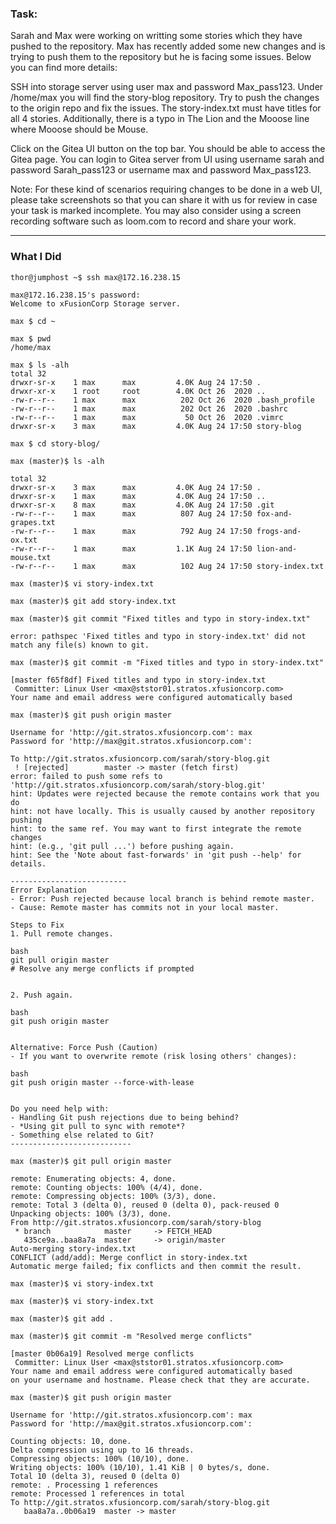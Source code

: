 ### Task:
Sarah and Max were working on writting some stories which they have pushed to the repository. Max has recently added some new changes and is trying to push them to the repository but he is facing some issues. Below you can find more details:

SSH into storage server using user max and password Max_pass123. Under /home/max you will find the story-blog repository. Try to push the changes to the origin repo and fix the issues. The story-index.txt must have titles for all 4 stories. Additionally, there is a typo in The Lion and the Mooose line where Mooose should be Mouse.

Click on the Gitea UI button on the top bar. You should be able to access the Gitea page. You can login to Gitea server from UI using username sarah and password Sarah_pass123 or username max and password Max_pass123.

Note: For these kind of scenarios requiring changes to be done in a web UI, please take screenshots so that you can share it with us for review in case your task is marked incomplete. You may also consider using a screen recording software such as loom.com to record and share your work.

---------------------------------------------------

### What I Did


```
thor@jumphost ~$ ssh max@172.16.238.15

max@172.16.238.15's password: 
Welcome to xFusionCorp Storage server.

max $ cd ~

max $ pwd
/home/max

max $ ls -alh
total 32
drwxr-sr-x    1 max      max         4.0K Aug 24 17:50 .
drwxr-xr-x    1 root     root        4.0K Oct 26  2020 ..
-rw-r--r--    1 max      max          202 Oct 26  2020 .bash_profile
-rw-r--r--    1 max      max          202 Oct 26  2020 .bashrc
-rw-r--r--    1 max      max           50 Oct 26  2020 .vimrc
drwxr-sr-x    3 max      max         4.0K Aug 24 17:50 story-blog

max $ cd story-blog/

max (master)$ ls -alh

total 32
drwxr-sr-x    3 max      max         4.0K Aug 24 17:50 .
drwxr-sr-x    1 max      max         4.0K Aug 24 17:50 ..
drwxr-sr-x    8 max      max         4.0K Aug 24 17:50 .git
-rw-r--r--    1 max      max          807 Aug 24 17:50 fox-and-grapes.txt
-rw-r--r--    1 max      max          792 Aug 24 17:50 frogs-and-ox.txt
-rw-r--r--    1 max      max         1.1K Aug 24 17:50 lion-and-mouse.txt
-rw-r--r--    1 max      max          102 Aug 24 17:50 story-index.txt

max (master)$ vi story-index.txt 

max (master)$ git add story-index.txt 

max (master)$ git commit "Fixed titles and typo in story-index.txt"

error: pathspec 'Fixed titles and typo in story-index.txt' did not match any file(s) known to git.

max (master)$ git commit -m "Fixed titles and typo in story-index.txt"

[master f65f8df] Fixed titles and typo in story-index.txt
 Committer: Linux User <max@ststor01.stratos.xfusioncorp.com>
Your name and email address were configured automatically based

max (master)$ git push origin master

Username for 'http://git.stratos.xfusioncorp.com': max
Password for 'http://max@git.stratos.xfusioncorp.com': 

To http://git.stratos.xfusioncorp.com/sarah/story-blog.git
 ! [rejected]        master -> master (fetch first)
error: failed to push some refs to 'http://git.stratos.xfusioncorp.com/sarah/story-blog.git'
hint: Updates were rejected because the remote contains work that you do
hint: not have locally. This is usually caused by another repository pushing
hint: to the same ref. You may want to first integrate the remote changes
hint: (e.g., 'git pull ...') before pushing again.
hint: See the 'Note about fast-forwards' in 'git push --help' for details.

--------------------------
Error Explanation
- Error: Push rejected because local branch is behind remote master.
- Cause: Remote master has commits not in your local master.

Steps to Fix
1. Pull remote changes.

bash
git pull origin master
# Resolve any merge conflicts if prompted


2. Push again.

bash
git push origin master


Alternative: Force Push (Caution)
- If you want to overwrite remote (risk losing others' changes):

bash
git push origin master --force-with-lease


Do you need help with:
- Handling Git push rejections due to being behind?
- *Using git pull to sync with remote*?
- Something else related to Git?
---------------------------

max (master)$ git pull origin master

remote: Enumerating objects: 4, done.
remote: Counting objects: 100% (4/4), done.
remote: Compressing objects: 100% (3/3), done.
remote: Total 3 (delta 0), reused 0 (delta 0), pack-reused 0
Unpacking objects: 100% (3/3), done.
From http://git.stratos.xfusioncorp.com/sarah/story-blog
 * branch            master     -> FETCH_HEAD
   435ce9a..baa8a7a  master     -> origin/master
Auto-merging story-index.txt
CONFLICT (add/add): Merge conflict in story-index.txt
Automatic merge failed; fix conflicts and then commit the result.

max (master)$ vi story-index.txt 

max (master)$ vi story-index.txt 

max (master)$ git add .

max (master)$ git commit -m "Resolved merge conflicts"

[master 0b06a19] Resolved merge conflicts
 Committer: Linux User <max@ststor01.stratos.xfusioncorp.com>
Your name and email address were configured automatically based
on your username and hostname. Please check that they are accurate.

max (master)$ git push origin master

Username for 'http://git.stratos.xfusioncorp.com': max
Password for 'http://max@git.stratos.xfusioncorp.com': 

Counting objects: 10, done.
Delta compression using up to 16 threads.
Compressing objects: 100% (10/10), done.
Writing objects: 100% (10/10), 1.41 KiB | 0 bytes/s, done.
Total 10 (delta 3), reused 0 (delta 0)
remote: . Processing 1 references
remote: Processed 1 references in total
To http://git.stratos.xfusioncorp.com/sarah/story-blog.git
   baa8a7a..0b06a19  master -> master
```
